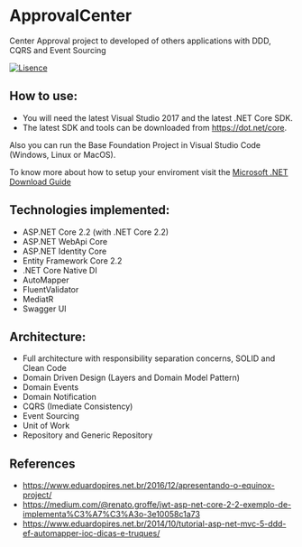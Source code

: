 # ApprovalCenter
Center Approval project to developed of others applications with DDD, CQRS and Event Sourcing

[![Lisence](https://img.shields.io/github/license/OliveiraMarcos/BaseFoundationProject)](LICENSE)

## How to use:
- You will need the latest Visual Studio 2017 and the latest .NET Core SDK.
- The latest SDK and tools can be downloaded from https://dot.net/core.

Also you can run the Base Foundation Project in Visual Studio Code (Windows, Linux or MacOS).

To know more about how to setup your enviroment visit the [Microsoft .NET Download Guide](https://www.microsoft.com/net/download)

## Technologies implemented:

- ASP.NET Core 2.2 (with .NET Core 2.2)
 - ASP.NET WebApi Core
 - ASP.NET Identity Core
- Entity Framework Core 2.2
- .NET Core Native DI
- AutoMapper
- FluentValidator
- MediatR
- Swagger UI

## Architecture:

- Full architecture with responsibility separation concerns, SOLID and Clean Code
- Domain Driven Design (Layers and Domain Model Pattern)
- Domain Events
- Domain Notification
- CQRS (Imediate Consistency)
- Event Sourcing
- Unit of Work
- Repository and Generic Repository

## References

- https://www.eduardopires.net.br/2016/12/apresentando-o-equinox-project/
- https://medium.com/@renato.groffe/jwt-asp-net-core-2-2-exemplo-de-implementa%C3%A7%C3%A3o-3e10058c1a73
- https://www.eduardopires.net.br/2014/10/tutorial-asp-net-mvc-5-ddd-ef-automapper-ioc-dicas-e-truques/
